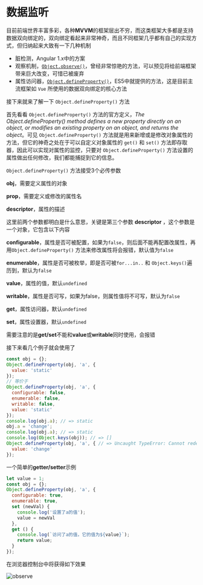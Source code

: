 # 数据监听

目前前端世界丰富多彩，各种**MVVM**的框架层出不穷，而这类框架大多都是支持数据双向绑定的，双向绑定看起来非常神奇，而且不同框架几乎都有自己的实现方式，但归纳起来大致有一下几种机制

- 脏检测，Angular 1.x中的方案
- 观察机制，[``Object.observe()``](https://developer.mozilla.org/en/docs/Web/JavaScript/Reference/Global_Objects/Object/observe)，曾经非常惊艳的方法，可以预见将给前端框架带来巨大改变，可惜已被废弃
- 属性访问器，[``Object.defineProperty()``](https://developer.mozilla.org/en/docs/Web/JavaScript/Reference/Global_Objects/Object/defineProperty)，ES5中就提供的方法，这是目前主流框架如 `Vue` 所使用的数据双向绑定的核心方法

接下来就来了解一下 ``Object.defineProperty()`` 方法

首先看看 ``Object.defineProperty()`` 方法的官方定义，*The Object.defineProperty() method defines a new property directly on an object, or modifies an existing property on an object, and returns the object*。可见 ``Object.defineProperty()`` 方法就是用来新增或是修改对象属性的方法，但它的神奇之处在于可以自定义对象属性的 `get()` 和 `set()` 方法即存取器，因此可以实现对属性的监控，只要对 ``Object.defineProperty()`` 方法设置的属性做出任何修改，我们都能捕捉到它的信息。

``Object.defineProperty()`` 方法接受3个必传参数

**obj**，需要定义属性的对象

**prop**，需要定义或修改的属性名

**descriptor**，属性的描述

这里前两个参数都明白是什么意思，关键是第三个参数 **descriptor** ，这个参数是一个对象，它包含以下内容

**configurable**，属性是否可被配置，如果为`false`，则后面不能再配置改属性，再用``Object.defineProperty()`` 方法来修改属性将会报错，默认值为`false`

**enumerable**，属性是否可被枚举，即是否可被`for...in..` 和 `Object.keys()`遍历到，默认为`false`

**value**，属性的值，默认`undefined`

**writable**，属性是否可写，如果为false，则属性值将不可写，默认为`false`

**get**，属性访问器，默认`undefined`

**set**，属性设置器，默认`undefined`

需要注意的是**get/set**不能和**value**或**writable**同时使用，会报错

接下来看几个例子就会使用了

```javascript
const obj = {};
Object.defineProperty(obj, 'a', {
  value: 'static'
});
// 等价于
Object.defineProperty(obj, 'a', {
  configurable: false,
  enumerable: false,
  writable: false,
  value: 'static'
});
console.log(obj.a); // => static
obj.a = 'change';
console.log(obj.a); // => static
console.log(Object.keys(obj)); // => []
Object.defineProperty(obj, 'a', { // => Uncaught TypeError: Cannot redefine property: a
  value: 'change'
});
```

一个简单的**getter/setter**示例

```javascript
let value = 1;
const obj = {};
Object.defineProperty(obj, 'a', {
  configurable: true,
  enumerable: true,
  set (newVal) {
    console.log('设置了a的值');
    value = newVal
  },
  get () {
    console.log(`访问了a的值，它的值为${value}`);
    return value;
  }
});
```

在浏览器控制台中将获得如下效果

![observe](http://ww2.sinaimg.cn/large/49320207gw1fbfrsdnzjpg20zs0q8hdw.gif)